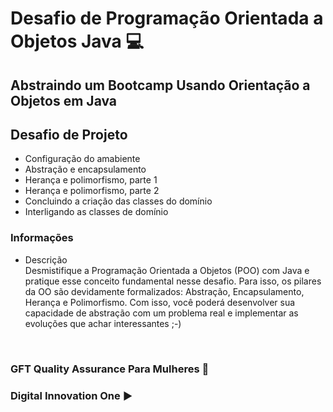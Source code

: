 # Desafio de Programação Orientada a Objetos Java 💻

## Abstraindo um Bootcamp Usando Orientação a Objetos em Java  
   

## Desafio de Projeto

- Configuração do amabiente 
- Abstração e encapsulamento
- Herança e polimorfismo, parte 1
- Herança e polimorfismo, parte 2
- Concluindo a criação das classes do domínio
- Interligando as classes de domínio  



### Informações  
- Descrição  
Desmistifique a Programação Orientada a Objetos (POO) com Java e pratique esse conceito fundamental nesse desafio. Para isso, os pilares da OO são devidamente formalizados: Abstração, Encapsulamento, Herança e Polimorfismo. Com isso, você poderá desenvolver sua capacidade de abstração com um problema real e implementar as evoluções que achar interessantes ;-)

<br/>
  
  <h3>GFT Quality Assurance Para Mulheres 👩 </h3>  
  <h3>Digital Innovation One ▶️ </h3>


